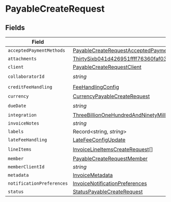 # PayableCreateRequest


## Fields

| Field                                                                                                                                                                                                                                                                                                                             | Type                                                                                                                                                                                                                                                                                                                              | Required                                                                                                                                                                                                                                                                                                                          | Description                                                                                                                                                                                                                                                                                                                       |
| --------------------------------------------------------------------------------------------------------------------------------------------------------------------------------------------------------------------------------------------------------------------------------------------------------------------------------- | --------------------------------------------------------------------------------------------------------------------------------------------------------------------------------------------------------------------------------------------------------------------------------------------------------------------------------- | --------------------------------------------------------------------------------------------------------------------------------------------------------------------------------------------------------------------------------------------------------------------------------------------------------------------------------- | --------------------------------------------------------------------------------------------------------------------------------------------------------------------------------------------------------------------------------------------------------------------------------------------------------------------------------- |
| `acceptedPaymentMethods`                                                                                                                                                                                                                                                                                                          | [PayableCreateRequestAcceptedPaymentMethods](../../models/shared/payablecreaterequestacceptedpaymentmethods.md)[]                                                                                                                                                                                                                 | :heavy_minus_sign:                                                                                                                                                                                                                                                                                                                | N/A                                                                                                                                                                                                                                                                                                                               |
| `attachments`                                                                                                                                                                                                                                                                                                                     | [ThirtySixb041d426951ffff76360faf03ef8ae938bed9739e6ad9f51acb982782296a2](../../models/shared/thirtysixb041d426951ffff76360faf03ef8ae938bed9739e6ad9f51acb982782296a2.md)                                                                                                                                                         | :heavy_minus_sign:                                                                                                                                                                                                                                                                                                                | N/A                                                                                                                                                                                                                                                                                                                               |
| `client`                                                                                                                                                                                                                                                                                                                          | [PayableCreateRequestClient](../../models/shared/payablecreaterequestclient.md)                                                                                                                                                                                                                                                   | :heavy_minus_sign:                                                                                                                                                                                                                                                                                                                | N/A                                                                                                                                                                                                                                                                                                                               |
| `collaboratorId`                                                                                                                                                                                                                                                                                                                  | *string*                                                                                                                                                                                                                                                                                                                          | :heavy_check_mark:                                                                                                                                                                                                                                                                                                                | N/A                                                                                                                                                                                                                                                                                                                               |
| `creditFeeHandling`                                                                                                                                                                                                                                                                                                               | [FeeHandlingConfig](../../models/shared/feehandlingconfig.md)                                                                                                                                                                                                                                                                     | :heavy_check_mark:                                                                                                                                                                                                                                                                                                                | N/A                                                                                                                                                                                                                                                                                                                               |
| `currency`                                                                                                                                                                                                                                                                                                                        | [CurrencyPayableCreateRequest](../../models/shared/currencypayablecreaterequest.md)                                                                                                                                                                                                                                               | :heavy_minus_sign:                                                                                                                                                                                                                                                                                                                | N/A                                                                                                                                                                                                                                                                                                                               |
| `dueDate`                                                                                                                                                                                                                                                                                                                         | *string*                                                                                                                                                                                                                                                                                                                          | :heavy_check_mark:                                                                                                                                                                                                                                                                                                                | N/A                                                                                                                                                                                                                                                                                                                               |
| `integration`                                                                                                                                                                                                                                                                                                                     | [ThreeBillionOneHundredAndNinetyMillionSixHundredAndEightyFiveThousandEightHundredAndThirtyTwoa4970525ea5b0803efff0b36a0202062e1fd8a0bc187acbe156461](../../models/shared/threebilliononehundredandninetymillionsixhundredandeightyfivethousandeighthundredandthirtytwoa4970525ea5b0803efff0b36a0202062e1fd8a0bc187acbe156461.md) | :heavy_minus_sign:                                                                                                                                                                                                                                                                                                                | N/A                                                                                                                                                                                                                                                                                                                               |
| `invoiceNotes`                                                                                                                                                                                                                                                                                                                    | *string*                                                                                                                                                                                                                                                                                                                          | :heavy_minus_sign:                                                                                                                                                                                                                                                                                                                | N/A                                                                                                                                                                                                                                                                                                                               |
| `labels`                                                                                                                                                                                                                                                                                                                          | Record<string, *string*>                                                                                                                                                                                                                                                                                                          | :heavy_minus_sign:                                                                                                                                                                                                                                                                                                                | N/A                                                                                                                                                                                                                                                                                                                               |
| `lateFeeHandling`                                                                                                                                                                                                                                                                                                                 | [LateFeeConfigUpdate](../../models/shared/latefeeconfigupdate.md)                                                                                                                                                                                                                                                                 | :heavy_minus_sign:                                                                                                                                                                                                                                                                                                                | N/A                                                                                                                                                                                                                                                                                                                               |
| `lineItems`                                                                                                                                                                                                                                                                                                                       | [InvoiceLineItemsCreateRequest](../../models/shared/invoicelineitemscreaterequest.md)[]                                                                                                                                                                                                                                           | :heavy_check_mark:                                                                                                                                                                                                                                                                                                                | N/A                                                                                                                                                                                                                                                                                                                               |
| `member`                                                                                                                                                                                                                                                                                                                          | [PayableCreateRequestMember](../../models/shared/payablecreaterequestmember.md)                                                                                                                                                                                                                                                   | :heavy_minus_sign:                                                                                                                                                                                                                                                                                                                | N/A                                                                                                                                                                                                                                                                                                                               |
| `memberClientId`                                                                                                                                                                                                                                                                                                                  | *string*                                                                                                                                                                                                                                                                                                                          | :heavy_minus_sign:                                                                                                                                                                                                                                                                                                                | N/A                                                                                                                                                                                                                                                                                                                               |
| `metadata`                                                                                                                                                                                                                                                                                                                        | [InvoiceMetadata](../../models/shared/invoicemetadata.md)                                                                                                                                                                                                                                                                         | :heavy_minus_sign:                                                                                                                                                                                                                                                                                                                | N/A                                                                                                                                                                                                                                                                                                                               |
| `notificationPreferences`                                                                                                                                                                                                                                                                                                         | [InvoiceNotificationPreferences](../../models/shared/invoicenotificationpreferences.md)                                                                                                                                                                                                                                           | :heavy_minus_sign:                                                                                                                                                                                                                                                                                                                | N/A                                                                                                                                                                                                                                                                                                                               |
| `status`                                                                                                                                                                                                                                                                                                                          | [StatusPayableCreateRequest](../../models/shared/statuspayablecreaterequest.md)                                                                                                                                                                                                                                                   | :heavy_minus_sign:                                                                                                                                                                                                                                                                                                                | N/A                                                                                                                                                                                                                                                                                                                               |